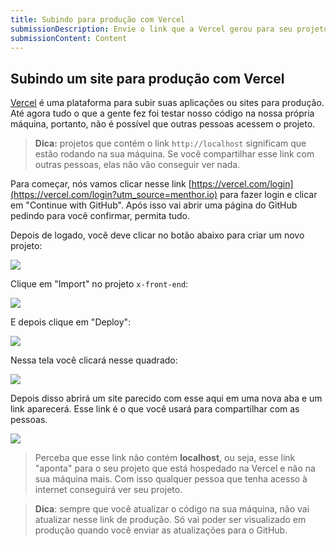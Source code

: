 ```yaml
---
title: Subindo para produção com Vercel
submissionDescription: Envie o link que a Vercel gerou para seu projeto e cole ele aqui em baixo.
submissionContent: Content
---
```


## Subindo um site para produção com Vercel

[Vercel](https://vercel.com/?utm_source=menthor.io) é uma plataforma para subir suas aplicações ou sites para produção. Até agora tudo o que a gente fez foi testar nosso código na nossa própria máquina, portanto, não é possível que outras pessoas acessem o projeto.

> **Dica:** projetos que contém o link `http://localhost` significam que estão rodando na sua máquina. Se você compartilhar esse link com outras pessoas, elas não vão conseguir ver nada.

Para começar, nós vamos clicar nesse link [https://vercel.com/login](https://vercel.com/login?utm_source=menthor.io) para fazer login e clicar em "Continue with GitHub". Após isso vai abrir uma página do GitHub pedindo para você confirmar, permita tudo.

Depois de logado, você deve clicar no botão abaixo para criar um novo projeto:

![](https://raw.githubusercontent.com/menthorlabs/courses/main/images/2023-09-02-17-06-27.png)

Clique em "Import" no projeto `x-front-end`:

![](https://raw.githubusercontent.com/menthorlabs/courses/main/images/2023-09-02-17-07-16.png)

E depois clique em "Deploy":

![](https://raw.githubusercontent.com/menthorlabs/courses/main/images/2023-09-02-17-07-58.png)

Nessa tela você clicará nesse quadrado:

![](https://raw.githubusercontent.com/menthorlabs/courses/main/images/2023-09-02-17-09-28.png)

Depois disso abrirá um site parecido com esse aqui em uma nova aba e um link aparecerá. Esse link é o que você usará para compartilhar com as pessoas.

![](https://raw.githubusercontent.com/menthorlabs/courses/main/images/2023-09-02-17-10-34.png)

> Perceba que esse link não contém **localhost**, ou seja, esse link "aponta" para o seu projeto que está hospedado na Vercel e não na sua máquina mais. Com isso qualquer pessoa que tenha acesso à internet conseguirá ver seu projeto.

> **Dica**: sempre que você atualizar o código na sua máquina, não vai atualizar nesse link de produção. Só vai poder ser visualizado em produção quando você enviar as atualizações para o GitHub.

